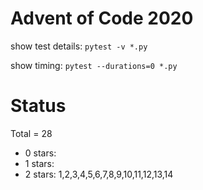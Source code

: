 Advent of Code 2020
===================

show test details:
```pytest -v *.py```

show timing:
```pytest --durations=0 *.py```

Status
======

Total = 28

- 0 stars:
- 1 stars: 
- 2 stars: 1,2,3,4,5,6,7,8,9,10,11,12,13,14